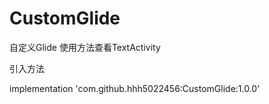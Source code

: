 # CustomGlide
自定义Glide 使用方法查看TextActivity

引入方法

implementation 'com.github.hhh5022456:CustomGlide:1.0.0'
